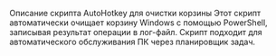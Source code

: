 Описание скрипта AutoHotkey для очистки корзины
Этот скрипт автоматически очищает корзину Windows с помощью PowerShell, записывая результат операции в лог-файл.
Скрипт подходит для автоматического обслуживания ПК через планировщик задач.
